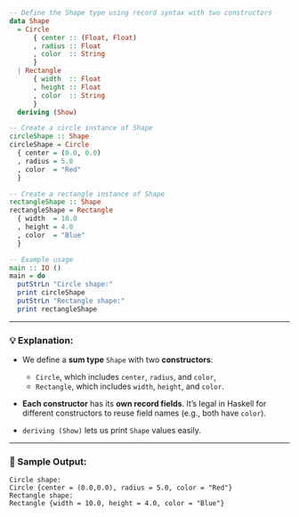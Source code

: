 ```haskell
-- Define the Shape type using record syntax with two constructors
data Shape
  = Circle
      { center :: (Float, Float)
      , radius :: Float
      , color  :: String
      }
  | Rectangle
      { width  :: Float
      , height :: Float
      , color  :: String
      }
  deriving (Show)

-- Create a circle instance of Shape
circleShape :: Shape
circleShape = Circle
  { center = (0.0, 0.0)
  , radius = 5.0
  , color  = "Red"
  }

-- Create a rectangle instance of Shape
rectangleShape :: Shape
rectangleShape = Rectangle
  { width  = 10.0
  , height = 4.0
  , color  = "Blue"
  }

-- Example usage
main :: IO ()
main = do
  putStrLn "Circle shape:"
  print circleShape
  putStrLn "Rectangle shape:"
  print rectangleShape
```

---

### 💡 Explanation:

* We define a **sum type** `Shape` with two **constructors**:

  * `Circle`, which includes `center`, `radius`, and `color`,
  * `Rectangle`, which includes `width`, `height`, and `color`.
* **Each constructor** has its **own record fields**. It’s legal in Haskell for different constructors to reuse field names (e.g., both have `color`).
* `deriving (Show)` lets us print `Shape` values easily.

---

### 🧪 Sample Output:

```
Circle shape:
Circle {center = (0.0,0.0), radius = 5.0, color = "Red"}
Rectangle shape:
Rectangle {width = 10.0, height = 4.0, color = "Blue"}
